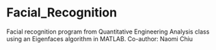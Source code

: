 # Facial_Recognition
Facial recognition program from Quantitative Engineering Analysis class using an Eigenfaces algorithm in MATLAB. Co-author: Naomi Chiu
